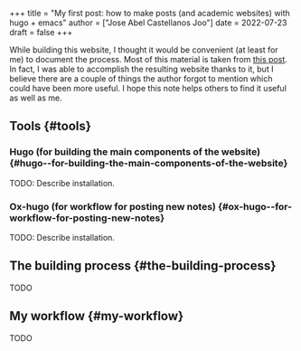 +++
title = "My first post: how to make posts (and academic websites) with hugo + emacs"
author = ["Jose Abel Castellanos Joo"]
date = 2022-07-23
draft = false
+++

While building this website, I thought it would be convenient (at least for me) to document the process. Most of this material is taken from [this post](http://www.statslab.cam.ac.uk/~qz280/post/migrating/). In fact, I was able to accomplish the resulting website thanks to it, but I believe there are a couple of things the author forgot to mention which could have been more useful. I hope this note helps others to find it useful as well as me.


## Tools {#tools}


### Hugo (for building the main components of the website) {#hugo--for-building-the-main-components-of-the-website}

TODO: Describe installation.


### Ox-hugo (for workflow for posting new notes) {#ox-hugo--for-workflow-for-posting-new-notes}

TODO: Describe installation.


## The building process {#the-building-process}

TODO


## My workflow {#my-workflow}

TODO
